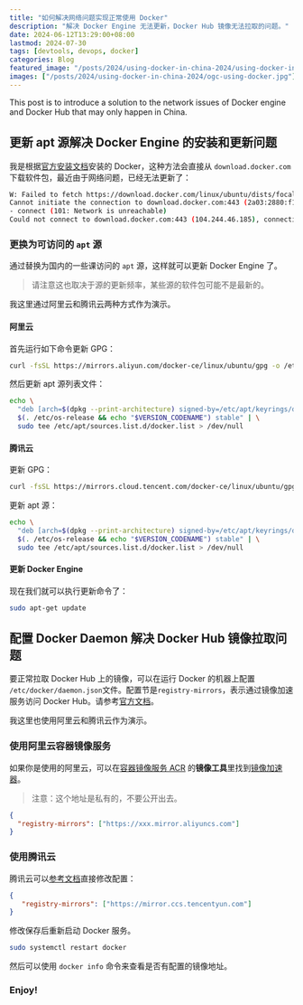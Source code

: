 ```yaml
---
title: "如何解决网络问题实现正常使用 Docker"
description: "解决 Docker Engine 无法更新，Docker Hub 镜像无法拉取的问题。"
date: 2024-06-12T13:29:00+08:00
lastmod: 2024-07-30
tags: [devtools, devops, docker]
categories: Blog
featured_image: "/posts/2024/using-docker-in-china-2024/using-docker-in-china-2024.jpg"
images: ["/posts/2024/using-docker-in-china-2024/ogc-using-docker.jpg"]
---
```


This post is to introduce a solution to the network issues of Docker engine and Docker Hub that may only happen in China.

## 更新 apt 源解决 Docker Engine 的安装和更新问题

我是根据[官方安装文档](https://docs.docker.com/engine/install/ubuntu/#installation-methods)安装的 Docker，这种方法会直接从 `download.docker.com` 下载软件包，最近由于网络问题，已经无法更新了：

```sh
W: Failed to fetch https://download.docker.com/linux/ubuntu/dists/focal/InRelease
Cannot initiate the connection to download.docker.com:443 (2a03:2880:f102:183:face:b00c:0:25de).
- connect (101: Network is unreachable)
Could not connect to download.docker.com:443 (104.244.46.185), connection timed out
```

### 更换为可访问的 `apt` 源

通过替换为国内的一些课访问的 `apt` 源，这样就可以更新 Docker Engine 了。

> 请注意这也取决于源的更新频率，某些源的软件包可能不是最新的。

我这里通过阿里云和腾讯云两种方式作为演示。

#### 阿里云

首先运行如下命令更新 GPG：

```sh
curl -fsSL https://mirrors.aliyun.com/docker-ce/linux/ubuntu/gpg -o /etc/apt/keyrings/docker.asc
```

然后更新 apt 源列表文件：

```sh
echo \
  "deb [arch=$(dpkg --print-architecture) signed-by=/etc/apt/keyrings/docker.asc] https://mirrors.aliyun.com/docker-ce/linux/ubuntu \
  $(. /etc/os-release && echo "$VERSION_CODENAME") stable" | \
  sudo tee /etc/apt/sources.list.d/docker.list > /dev/null
```

#### 腾讯云

更新 GPG：

```sh
curl -fsSL https://mirrors.cloud.tencent.com/docker-ce/linux/ubuntu/gpg -o /etc/apt/keyrings/docker.asc
```

更新 apt 源：

```sh
echo \
  "deb [arch=$(dpkg --print-architecture) signed-by=/etc/apt/keyrings/docker.asc] https://mirrors.cloud.tencent.com/docker-ce/linux/ubuntu \
  $(. /etc/os-release && echo "$VERSION_CODENAME") stable" | \
  sudo tee /etc/apt/sources.list.d/docker.list > /dev/null
```

#### 更新 Docker Engine

现在我们就可以执行更新命令了：

```sh
sudo apt-get update
```

## 配置 Docker Daemon 解决 Docker Hub 镜像拉取问题

要正常拉取 Docker Hub 上的镜像，可以在运行 Docker 的机器上配置 `/etc/docker/daemon.json`文件。配置节是`registry-mirrors`，表示通过镜像加速服务访问 Docker Hub。请参考[官方文档](https://docs.docker.com/config/daemon/)。

我这里也使用阿里云和腾讯云作为演示。

### 使用阿里云容器镜像服务

如果你是使用的阿里云，可以在[容器镜像服务 ACR](https://cr.console.aliyun.com/?spm=5176.8351553.categories-n-products.dacr.3d2a1991DGZERv) 的**镜像工具**里找到[镜像加速器](https://cr.console.aliyun.com/cn-shanghai/instances/mirrors)。

> 注意：这个地址是私有的，不要公开出去。

```json
{
  "registry-mirrors": ["https://xxx.mirror.aliyuncs.com"]
}
```

### 使用腾讯云

腾讯云可以[参考文档](https://cloud.tencent.com/document/product/1207/45596)直接修改配置：

```json
{
   "registry-mirrors": ["https://mirror.ccs.tencentyun.com"]
}
```

修改保存后重新启动 Docker 服务。

```sh
sudo systemctl restart docker
```

然后可以使用 `docker info` 命令来查看是否有配置的镜像地址。

### Enjoy!

